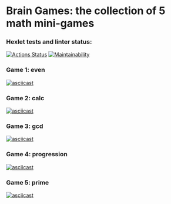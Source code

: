 # Brain Games: the collection of 5 math mini-games

### Hexlet tests and linter status:
[![Actions Status](https://github.com/KepiWole/python-project-lvl1/workflows/hexlet-check/badge.svg)](https://github.com/KepiWole/python-project-lvl1/actions)
[![Maintainability](https://api.codeclimate.com/v1/badges/1dda31fa6421f5e666e6/maintainability)](https://codeclimate.com/github/KepiWole/python-project-lvl1/maintainability)

### Game 1: even
[![asciicast](https://asciinema.org/a/4K7stjzXex7rHrxDlGevieJGL.png)](https://asciinema.org/a/4K7stjzXex7rHrxDlGevieJGL)

### Game 2: calc
 [![asciicast](https://asciinema.org/a/80runRb3exHAZmBag6C1dSmqP.png)](https://asciinema.org/a/80runRb3exHAZmBag6C1dSmqP)

### Game 3: gcd
[![asciicast](https://asciinema.org/a/zqA4S57vGc9nZmeA386vq8Etw.png)](https://asciinema.org/a/zqA4S57vGc9nZmeA386vq8Etw)

### Game 4: progression
[![asciicast](https://asciinema.org/a/jioKnFecVA4CRoeTnFCOI55T8.png)](https://asciinema.org/a/jioKnFecVA4CRoeTnFCOI55T8)

### Game 5: prime
[![asciicast](https://asciinema.org/a/9D6cVVfGzrVZPrtThC0zahrTW.png)](https://asciinema.org/a/9D6cVVfGzrVZPrtThC0zahrTW)
